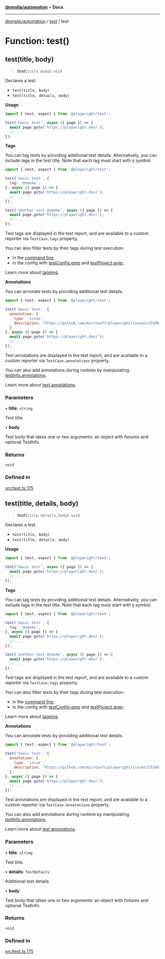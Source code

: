 [**@onslip/automation**](../../README.md) • **Docs**

***

[@onslip/automation](../../README.md) / [test](../README.md) / test

# Function: test()

## test(title, body)

> **test**(`title`, `body`): `void`

Declares a test.
- `test(title, body)`
- `test(title, details, body)`

**Usage**

```js
import { test, expect } from '@playwright/test';

test('basic test', async ({ page }) => {
  await page.goto('https://playwright.dev/');
  // ...
});
```

**Tags**

You can tag tests by providing additional test details. Alternatively, you can include tags in the test title. Note
that each tag must start with `@` symbol.

```js
import { test, expect } from '@playwright/test';

test('basic test', {
  tag: '@smoke',
}, async ({ page }) => {
  await page.goto('https://playwright.dev/');
  // ...
});

test('another test @smoke', async ({ page }) => {
  await page.goto('https://playwright.dev/');
  // ...
});
```

Test tags are displayed in the test report, and are available to a custom reporter via `TestCase.tags` property.

You can also filter tests by their tags during test execution:
- in the [command line](https://playwright.dev/docs/test-cli#reference);
- in the config with [testConfig.grep](https://playwright.dev/docs/api/class-testconfig#test-config-grep) and
  [testProject.grep](https://playwright.dev/docs/api/class-testproject#test-project-grep);

Learn more about [tagging](https://playwright.dev/docs/test-annotations#tag-tests).

**Annotations**

You can annotate tests by providing additional test details.

```js
import { test, expect } from '@playwright/test';

test('basic test', {
  annotation: {
    type: 'issue',
    description: 'https://github.com/microsoft/playwright/issues/23180',
  },
}, async ({ page }) => {
  await page.goto('https://playwright.dev/');
  // ...
});
```

Test annotations are displayed in the test report, and are available to a custom reporter via
`TestCase.annotations` property.

You can also add annotations during runtime by manipulating
[testInfo.annotations](https://playwright.dev/docs/api/class-testinfo#test-info-annotations).

Learn more about [test annotations](https://playwright.dev/docs/test-annotations).

### Parameters

• **title**: `string`

Test title.

• **body**

Test body that takes one or two arguments: an object with fixtures and optional TestInfo.

### Returns

`void`

### Defined in

[src/test.ts:175](https://github.com/Onslip/automation/blob/13befc40996d96bb2935315b372b921212adc8b4/src/test.ts#L175)

## test(title, details, body)

> **test**(`title`, `details`, `body`): `void`

Declares a test.
- `test(title, body)`
- `test(title, details, body)`

**Usage**

```js
import { test, expect } from '@playwright/test';

test('basic test', async ({ page }) => {
  await page.goto('https://playwright.dev/');
  // ...
});
```

**Tags**

You can tag tests by providing additional test details. Alternatively, you can include tags in the test title. Note
that each tag must start with `@` symbol.

```js
import { test, expect } from '@playwright/test';

test('basic test', {
  tag: '@smoke',
}, async ({ page }) => {
  await page.goto('https://playwright.dev/');
  // ...
});

test('another test @smoke', async ({ page }) => {
  await page.goto('https://playwright.dev/');
  // ...
});
```

Test tags are displayed in the test report, and are available to a custom reporter via `TestCase.tags` property.

You can also filter tests by their tags during test execution:
- in the [command line](https://playwright.dev/docs/test-cli#reference);
- in the config with [testConfig.grep](https://playwright.dev/docs/api/class-testconfig#test-config-grep) and
  [testProject.grep](https://playwright.dev/docs/api/class-testproject#test-project-grep);

Learn more about [tagging](https://playwright.dev/docs/test-annotations#tag-tests).

**Annotations**

You can annotate tests by providing additional test details.

```js
import { test, expect } from '@playwright/test';

test('basic test', {
  annotation: {
    type: 'issue',
    description: 'https://github.com/microsoft/playwright/issues/23180',
  },
}, async ({ page }) => {
  await page.goto('https://playwright.dev/');
  // ...
});
```

Test annotations are displayed in the test report, and are available to a custom reporter via
`TestCase.annotations` property.

You can also add annotations during runtime by manipulating
[testInfo.annotations](https://playwright.dev/docs/api/class-testinfo#test-info-annotations).

Learn more about [test annotations](https://playwright.dev/docs/test-annotations).

### Parameters

• **title**: `string`

Test title.

• **details**: `TestDetails`

Additional test details.

• **body**

Test body that takes one or two arguments: an object with fixtures and optional TestInfo.

### Returns

`void`

### Defined in

[src/test.ts:175](https://github.com/Onslip/automation/blob/13befc40996d96bb2935315b372b921212adc8b4/src/test.ts#L175)
